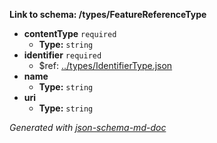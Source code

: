 <b id="typesfeaturereferencetype">Link to schema: /types/FeatureReferenceType</b>

 - <b id="#/types/FeatureReferenceType/properties/contentType">contentType</b> `required`
	 - **Type:** `string`
 - <b id="#/types/FeatureReferenceType/properties/identifier">identifier</b> `required`
	 - &#36;ref: [../types/IdentifierType.json](#..typesidentifiertype.json)
 - <b id="#/types/FeatureReferenceType/properties/name">name</b>
	 - **Type:** `string`
 - <b id="#/types/FeatureReferenceType/properties/uri">uri</b>
	 - **Type:** `string`

_Generated with [json-schema-md-doc](https://brianwendt.github.io/json-schema-md-doc/)_